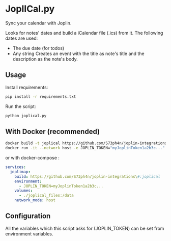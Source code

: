 # JoplICal.py
Sync your calendar with Joplin.

Looks for notes' dates and build a iCalendar file (.ics) from it.
The following dates are used:
* The due date (for todos)
* Any string 
Creates an event with the title as note's title and the description as the note's body.
## Usage
Install requirements:
```bash
pip install -r requirements.txt
```

Run the script:
```bash
python joplical.py
```

## With Docker (recommended)
```sh
docker build -t joplical https://github.com/S73ph4n/joplin-integrations.git\#:joplical
docker run -it --network host -e JOPLIN_TOKEN="myJoplinToken1a2b3c..." -v ./joplical_files:/data joplical
```

or with docker-compose :

```yaml
services:
  joplimap:
    build: https://github.com/S73ph4n/joplin-integrations\#:joplical
    environment:
      - JOPLIN_TOKEN=myJoplinToken1a2b3c...
    volumes:
      - ./joplical_files:/data
    network_mode: host
```

## Configuration
All the variables which this script asks for (JOPLIN\_TOKEN) can be set from environment variables.
